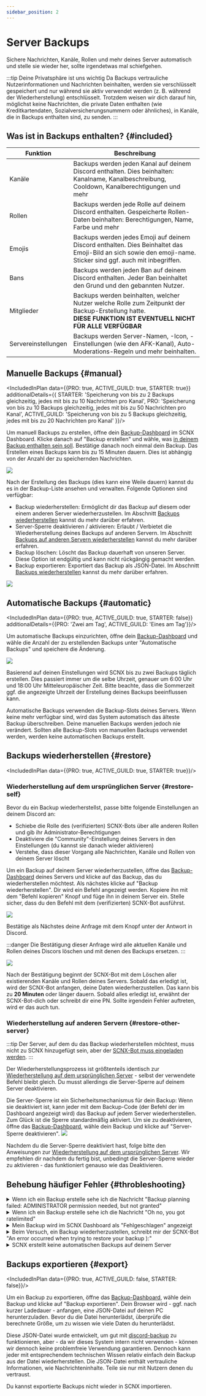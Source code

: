 ```yaml
---
sidebar_position: 2
---
```


# Server Backups

Sichere Nachrichten, Kanäle, Rollen und mehr deines Server automatisch und stelle sie wieder her, sollte irgendetwas mal schiefgehen.

:::tip Deine Privatsphäre ist uns wichtig
Da Backups vertrauliche Nutzerinformationen und Nachrichten beinhalten, werden sie verschlüsselt gespeichert und nur während sie aktiv verwendet werden (z. B. während der Wiederherstellung) entschlüsselt. Trotzdem weisen wir dich darauf hin, möglichst keine Nachrichten, die private Daten enthalten (wie Kreditkartendaten, Sozialversicherungsnummern oder ähnliches), in Kanäle, die in Backups enthalten sind, zu senden.
:::

## Was ist in Backups enthalten? {#included}

| Funktion            | Beschreibung                                                                                                                                                     |
|---------------------|------------------------------------------------------------------------------------------------------------------------------------------------------------------|
| Kanäle              | Backups werden jeden Kanal auf deinem Discord enthalten. Dies beinhalten: Kanalname, Kanalbeschreibung, Cooldown, Kanalberechtigungen und mehr                   |
| Rollen              | Backups werden jede Rolle auf deinem Discord enthalten. Gespeicherte Rollen-Daten beinhalten: Berechtigungen, Name, Farbe und mehr                               |
| Emojis              | Backups werden jedes Emoji auf deinem Discord enthalten. Dies Beinhaltet das Emoji-Bild an sich sowie den emoji-name. Sticker sind ggf. auch mit inbegriffen.    |
| Bans                | Backups werden jeden Ban auf deinem Discord enthalten. Jeder Ban beinhaltet den Grund und den gebannten Nutzer.                                                  |
| Mitglieder          | Backups werden beinhalten, welcher Nutzer welche Rolle zum Zeitpunkt der Backup-Erstellung hatte.<br/> **DIESE FUNKTION IST EVENTUELL NICHT FÜR ALLE VERFÜGBAR** |
| Servereinstellungen | Backups werden Server-Namen, -Icon, -Einstellungen (wie den AFK-Kanal), Auto-Moderations-Regeln und mehr beinhalten.                                             |

## Manuelle Backups {#manual}

<IncludedInPlan data={{PRO: true, ACTIVE_GUILD: true, STARTER: true}} additionalDetails={{
    STARTER: 'Speicherung von bis zu 2 Backups gleichzeitig, jedes mit bis zu 10 Nachrichten pro Kanal',
    PRO: 'Speicherung von bis zu 10 Backups gleichzeitig, jedes mit bis zu 50 Nachrichten pro Kanal',
    ACTIVE_GUILD: 'Speicherung von bis zu 5 Backups gleichzeitig, jedes mit bis zu 20 Nachrichten pro Kanal'
}}/>

Um manuell Backups zu erstellen, öffne dein [Backup-Dashboard](https://scnx.app/de/glink?page=backups) im SCNX Dashboard. Klicke danach auf "Backup erstellen" und wähle, was [in deinem Backup enthalten sein soll](#included). Bestätige danach noch einmal dein Backup.
Das Erstellen eines Backups kann bis zu 15 Minuten dauern. Dies ist abhängig von der Anzahl der zu speichernden Nachrichten.

![](@site/docs/assets/scnx/guilds/backups/create.png)

Nach der Erstellung des Backups (dies kann eine Weile dauern) kannst du es in der Backup-Liste ansehen und verwalten. Folgende Optionen sind verfügbar:
* Backup wiederherstellen: Ermöglicht dir das Backup auf diesem oder einem anderen Server wiederherzustellen. Im Abschnitt [Backups wiederherstellen](#restore) kannst du mehr darüber erfahren.
* Server-Sperre deaktivieren / aktivieren: Erlaubt / Verbietet die Wiederherstellung deines Backups auf anderen Servern. Im Abschnitt [Backups auf anderen Servern wiederherstellen](#restore-other-server) kannst du mehr darüber erfahren.
* Backup löschen: Löscht das Backup dauerhaft von unseren Server. Diese Option ist endgültig und kann nicht rückgängig gemacht werden.
* Backup exportieren: Exportiert das Backup als JSON-Datei. Im Abschnitt [Backups wiederherstellen](#export) kannst du mehr darüber erfahren.

![](@site/docs/assets/scnx/guilds/backups/backup.png)


## Automatische Backups {#automatic}

<IncludedInPlan data={{PRO: true, ACTIVE_GUILD: true, STARTER: false}}
                additionalDetails={{PRO: 'Zwei am Tag', ACTIVE_GUILD: 'Eines am Tag'}}/>

Um automatische Backups einzurichten, öffne dein [Backup-Dashboard](https://scnx.app/de/glink?page=backups) und wähle die Anzahl der zu erstellenden Backups unter "Automatische Backups" und speichere die Änderung.

![](@site/docs/assets/scnx/guilds/backups/automatic-backups.png)

Basierend auf deinen Einstellungen wird SCNX bis zu zwei Backups täglich erstellen. Dies passiert immer um die selbe Uhrzeit, genauer um 6:00 Uhr und 18:00 Uhr Mitteleuropäischer Zeit. Bitte beachte, dass die Sommerzeit ggf. die angezeigte Uhrzeit der Erstellung deines Backups beeinflussen kann.

Automatische Backups verwenden die Backup-Slots deines Servers. Wenn keine mehr verfügbar sind, wird das System automatisch das älteste Backup überschreiben. Deine manuellen Backups werden jedoch nie verändert. Sollten alle Backup-Slots von manuellen Backups verwendet werden, werden keine automatischen Backups erstellt.


## Backups wiederherstellen {#restore}
<IncludedInPlan data={{PRO: true, ACTIVE_GUILD: true, STARTER: true}}/>

### Wiederherstellung auf dem ursprünglichen Server {#restore-self}

Bevor du ein Backup wiederherstellst, passe bitte folgende Einstellungen an deinem Discord an:
* Schiebe die Rolle des (verifizierten) SCNX-Bots über alle anderen Rollen und gib ihr Administrator-Berechtigungen
* Deaktiviere die "Community"-Einstellung deines Servers in den Einstellungen (du kannst sie danach wieder aktivieren)
* Verstehe, dass dieser Vorgang alle Nachrichten, Kanäle und Rollen von deinem Server löscht

Um ein Backup auf deinem Server wiederherzustellen, öffne das [Backup-Dashboard](https://scnx.app/de/glink?page=backups) deines Servers und klicke auf das Backup, das du wiederherstellen möchtest. Als nächstes klicke auf "Backup wiederherstellen". Dir wird ein Befehl angezeigt werden. Kopiere ihn mit dem "Befehl kopieren" Knopf und füge ihn in deinem Server ein. Stelle sicher, dass du den Befehl mit dem (verifizierten) SCNX-Bot ausführst.

![](@site/docs/assets/scnx/guilds/backups/execute-command.png)

Bestätige als Nächstes deine Anfrage mit dem Knopf unter der Antwort in Discord.

:::danger
Die Bestätigung dieser Anfrage wird alle aktuellen Kanäle und Rollen deines Discors löschen und mit denen des Backups ersetzen.
:::

![](@site/docs/assets/scnx/guilds/backups/confirm.png)

Nach der Bestätigung beginnt der SCNX-Bot mit dem Löschen aller existierenden Kanäle und Rollen deines Servers. Sobald das erledigt ist, wird der SCNX-Bot anfangen, deine Daten wiederherzustellen. Das kann bis zu **20 Minuten** oder länger dauern. Sobald alles erledigt ist, erwähnt der SCNX-Bot-dich oder schreibt dir eine PN. Sollte irgendein Fehler auftreten, wird er das auch tun.

### Wiederherstellung auf anderen Servern {#restore-other-server}

:::tip
Der Server, auf dem du das Backup wiederherstellen möchtest, muss nicht zu SCNX hinzugefügt sein, aber der [SCNX-Bot muss eingeladen werden](https://sc-net.work/invite-scnx).
:::

Der Wiederherstellungsprozess ist größtenteils identisch zur [Wiederherstellung auf dem ursprünglichen Server](#restore-self) - selbst der verwendete Befehl bleibt gleich. Du musst allerdings die Server-Sperre auf deinem Server deaktivieren.

Die Server-Sperre ist ein Sicherheitsmechanismus für dein Backup: Wenn sie deaktiviert ist, kann jeder mit dem Backup-Code (der Befehl der im Dashboard angezeigt wird) das Backup auf jedem Server wiederherstellen. Zum Glück ist die Sperre standardmäßig aktiviert. Um sie zu deaktivieren, öffne das [Backup-Dashboard](https://scnx.app/de/glink?page=backups), wähle dein Backup und klicke auf "Server-Sperre deaktivieren".
![](@site/docs/assets/scnx/guilds/backups/disable-guild-lock.png)

Nachdem du die Server-Sperre deaktiviert hast, folge bitte den Anweisungen zur [Wiederherstellung auf dem ursprünglichen Server](#restore-self). Wir empfehlen dir nachdem du fertig bist, unbedingt die Server-Sperre wieder zu aktivieren - das funktioniert genauso wie das Deaktivieren.


## Behebung häufiger Fehler {#throbleshooting}

<details>
    <summary>
        Wenn ich ein Backup erstelle sehe ich die Nachricht "Backup planning failed: ADMINISTRATOR permission needed,
        but not granted"
    </summary>
    <li>Stelle sicher, dass der (verifizierte) SCNX-Bot die Administrator Berechtigung hat und versuche es erneut.</li>
</details>
<details>
    <summary>
        Wenn ich ein Backup erstelle sehe ich die Nachricht "Oh no, you got ratelimited"
    </summary>
    Um die sichere Durchführung aller Aktivitäten sicherzustellen, begrenzen wir die Zahl der manuellen Backups, die ein Server in einem bestimmten Zeitraum erstellen kann.
    <li>Bitte warte so lange, wie in der Nachricht angegeben.</li>
</details>
<details>
    <summary>
        Mein Backup wird im SCNX Dashboard als "Fehlgeschlagen" angezeigt
    </summary>
    <li>Stelle sicher, dass der (verifizierte) SCNX-Bot die Administrator Berechtigung hat und versuche es erneut.</li>
    <li>Kontaktiere bei wiederholtem Auftreten [unser Team](https://scnx.app/de/help). Dieses wird dich bei der Problemsuche unterstützen.</li>
</details>
<details>
    <summary>
        Beim Versuch, ein Backup wiederherzustellen, schreibt mir der SCNX-Bot "An error occurred when trying to restore your backup ):"
    </summary>
    <li>Stelle sicher, dass der (verifizierte) SCNX-Bot die Administrator Berechtigung hat und versuche es erneut.</li>
    <li>Stelle sicher, dass du die "Community"-Einstellung deaktiviert hast und versuche es erneut.</li>
    <li>Stelle sicher, dass die Rolle des (verifizierte) SCNX-Bots über allen anderen Rollen steht und versuche es erneut</li>
    <li>Kontaktiere bei wiederholtem Auftreten [unser Team](https://scnx.app/de/help). Dieses wird dich bei der Problemsuche unterstützen.</li>
</details>
<details>
    <summary>
        SCNX erstellt keine automatischen Backups auf deinem Server
    </summary>
    <li>Stelle sicher, dass der (verifizierte) SCNX-Bot die Administrator Berechtigung hat und versuche es erneut.</li>
    <li>Stelle sicher, dasss du [diese Funktion](#automatic) wirklich aktiviert hast und alle Änderungen gespeichert hast.</li>
    <li>Stelle sicher, dass mindestens ein Backup-Slot nicht von einem manuellen Backup verwendet wird.</li>
    <li>Bitte warte 24 Stunden, damit automatisch ein Backup erstellt wird</li>
</details>

## Backups exportieren {#export}

<IncludedInPlan data={{PRO: true, ACTIVE_GUILD: false, STARTER: false}}/>

Um ein Backup zu exportieren, öffne das [Backup-Dashboard](https://scnx.app/de/glink?page=backups), wähle dein Backup und klicke auf "Backup exportieren". Dein Browser wird - ggf. nach kurzer Ladedauer - anfangen, eine JSON-Datei auf deinen PC herunterzuladen.
Bevor du die Datei herunterlädst, überprüfe die berechnete Größe, um zu wissen wie viele Daten du herunterlädst.

Diese JSON-Datei wurde entwickelt, um gut mit [discord-backup](https://github.com/Androz2091/discord-backup) zu funktionieren, aber - da wir dieses System intern nicht verwenden - können wir dennoch keine problemfreie Verwendung garantieren.
Dennoch kann jeder mit entsprechendem technischen Wissen relativ einfach dein Backup aus der Datei wiederherstellen.
Die JSON-Datei enthält vertrauliche Informationen, wie Nachrichteninhalte. Teile sie nur mit Nutzern denen du vertraust.

Du kannst exportierte Backups nicht wieder in SCNX importieren.
